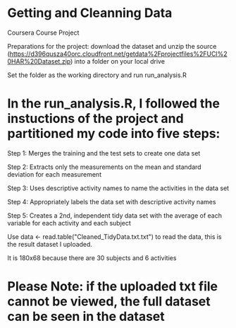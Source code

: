 # Getting and Cleanning Data

Coursera Course Project

Preparations for the project: download the dataset and unzip the source (https://d396qusza40orc.cloudfront.net/getdata%2Fprojectfiles%2FUCI%20HAR%20Dataset.zip) into a folder on your local drive


Set the folder as the working directory and run run_analysis.R


# In the run_analysis.R, I followed the instuctions of the project and partitioned my code into five steps:
Step 1: Merges the training and the test sets to create one data set

Step 2: Extracts only the measurements on the mean and standard deviation for each measurement

Step 3: Uses descriptive activity names to name the activities in the data set

Step 4: Appropriately labels the data set with descriptive activity names

Step 5: Creates a 2nd, independent tidy data set with the average of each variable for each activity and each subject


Use data <- read.table("Cleaned_TidyData.txt.txt") to read the data, this is the result dataset I uploaded. 

It is 180x68 because there are 30 subjects and 6 activities

# Please Note: if the uploaded txt file cannot be viewed, the full dataset can be seen in the dataset

